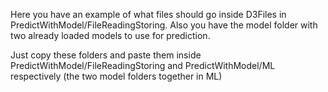 Here you have an example of what files should go inside D3Files in PredictWithModel/FileReadingStoring.
Also you have the model folder with two already loaded models to use for prediction.

Just copy these folders and paste them inside PredictWithModel/FileReadingStoring and PredictWithModel/ML respectively (the two model folders together in ML)
